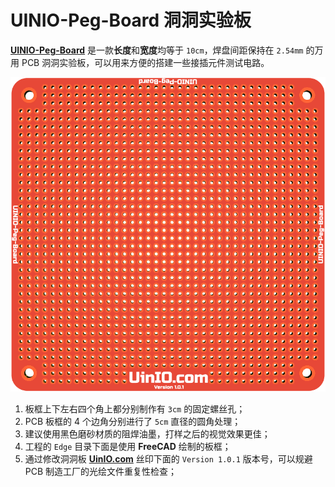 # UINIO-Peg-Board 洞洞实验板

[**UINIO-Peg-Board**](https://gitee.com/uinika/UINIO-Peg-Board) 是一款**长度**和**宽度**均等于 `10cm`，焊盘间距保持在 `2.54mm` 的万用 PCB 洞洞实验板，可以用来方便的搭建一些接插元件测试电路。

![](./Images/PCB-3D-1.png)

1. 板框上下左右四个角上都分别制作有 `3cm` 的固定螺丝孔；
2. PCB 板框的 4 个边角分别进行了 `5cm` 直径的圆角处理；
3. 建议使用黑色磨砂材质的阻焊油墨，打样之后的视觉效果更佳；
4. 工程的 `Edge` 目录下面是使用 **FreeCAD** 绘制的板框；
5. 通过修改洞洞板 [**UinIO.com**](www.uinio.com) 丝印下面的 `Version 1.0.1` 版本号，可以规避 PCB 制造工厂的光绘文件重复性检查；
